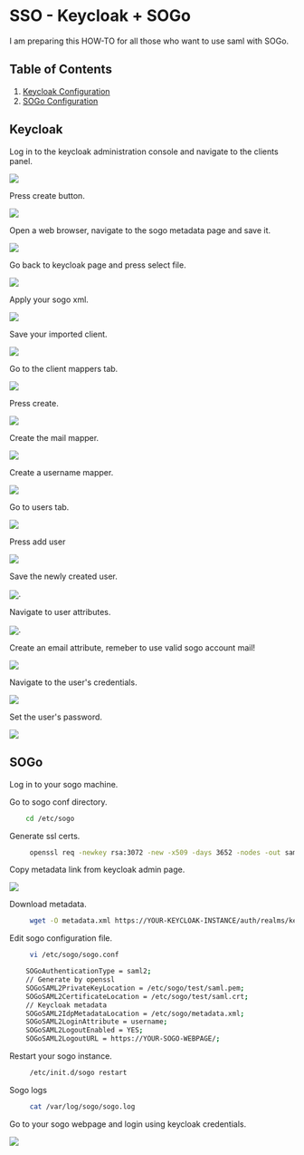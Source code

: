 # SSO - Keycloak + SOGo

I am preparing this HOW-TO for all those who want to use saml with SOGo.

## Table of Contents

1. [Keycloak Configuration](#keycloak)
2. [SOGo Configuration](#sogo)

## Keycloak

Log in to the keycloak administration console and navigate to the clients panel.

<img src="https://github.com/igor-sadza/JakCo/blob/5147a7b527df4d6af8e3f277072e4e6d7fc91f44/sso/keycloak_sogo/img/0_clients.png" align="center">

Press create button.

<img src="https://github.com/igor-sadza/JakCo/blob/5147a7b527df4d6af8e3f277072e4e6d7fc91f44/sso/keycloak_sogo/img/1_create_client.png" align="center">

Open a web browser, navigate to the sogo metadata page and save it.

<img src="https://github.com/igor-sadza/JakCo/blob/5147a7b527df4d6af8e3f277072e4e6d7fc91f44/sso/keycloak_sogo/img/4_metadata.png" align="center">

Go back to keycloak page and press select file.

<img src="https://github.com/igor-sadza/JakCo/blob/5147a7b527df4d6af8e3f277072e4e6d7fc91f44/sso/keycloak_sogo/img/2_import.png" align="center">

Apply your sogo xml.

<img src="https://github.com/igor-sadza/JakCo/blob/5147a7b527df4d6af8e3f277072e4e6d7fc91f44/sso/keycloak_sogo/img/5_select.png" align="center">

Save your imported client.

<img src="https://github.com/igor-sadza/JakCo/blob/5147a7b527df4d6af8e3f277072e4e6d7fc91f44/sso/keycloak_sogo/img/6_save.png" align="center">

Go to the client mappers tab.

<img src="https://github.com/igor-sadza/JakCo/blob/5147a7b527df4d6af8e3f277072e4e6d7fc91f44/sso/keycloak_sogo/img/7_mappers.png" align="center">

Press create.

<img src="https://github.com/igor-sadza/JakCo/blob/5147a7b527df4d6af8e3f277072e4e6d7fc91f44/sso/keycloak_sogo/img/8_create_mapper.png" align="center">

Create the mail mapper.

<img src="https://github.com/igor-sadza/JakCo/blob/5147a7b527df4d6af8e3f277072e4e6d7fc91f44/sso/keycloak_sogo/img/9_email_mapper.png" align="center">

Create a username mapper.

<img src="https://github.com/igor-sadza/JakCo/blob/5147a7b527df4d6af8e3f277072e4e6d7fc91f44/sso/keycloak_sogo/img/10_username_mapper.png" align="center">

Go to users tab.

<img src="https://github.com/igor-sadza/JakCo/blob/5147a7b527df4d6af8e3f277072e4e6d7fc91f44/sso/keycloak_sogo/img/11_users.png" align="center">

Press add user

<img src="https://github.com/igor-sadza/JakCo/blob/5147a7b527df4d6af8e3f277072e4e6d7fc91f44/sso/keycloak_sogo/img/12_add_user.png" align="center">

Save the newly created user.

<img src="https://github.com/igor-sadza/JakCo/blob/5147a7b527df4d6af8e3f277072e4e6d7fc91f44/sso/keycloak_sogo/img/13_save_created_user.png" align="center">.

Navigate to user attributes.

<img src="https://github.com/igor-sadza/JakCo/blob/5147a7b527df4d6af8e3f277072e4e6d7fc91f44/sso/keycloak_sogo/img/14_user_attributes.png" align="center">.

Create an email attribute, remeber to use valid sogo account mail!

<img src="https://github.com/igor-sadza/JakCo/blob/5147a7b527df4d6af8e3f277072e4e6d7fc91f44/sso/keycloak_sogo/img/15_save_attributes.png" align="center">

Navigate to the user's credentials.

<img src="https://github.com/igor-sadza/JakCo/blob/5147a7b527df4d6af8e3f277072e4e6d7fc91f44/sso/keycloak_sogo/img/16_user_credentials.png" align="center">

Set the user's password.

<img src="https://github.com/igor-sadza/JakCo/blob/5147a7b527df4d6af8e3f277072e4e6d7fc91f44/sso/keycloak_sogo/img/17_set_password.png" align="center">

## SOGo

Log in to your sogo machine. 

Go to sogo conf directory.

```sh
    cd /etc/sogo 
```
Generate ssl certs.

```sh
     openssl req -newkey rsa:3072 -new -x509 -days 3652 -nodes -out saml.crt -keyout saml.pem
```

Copy metadata link from keycloak admin page.

<img src="https://github.com/igor-sadza/JakCo/blob/74ff3497900190811ee770bfe531c4c0db0b2cec/sso/keycloak_sogo/img/19_ip_metadata.png" align="center">

Download metadata.

```sh
     wget -O metadata.xml https://YOUR-KEYCLOAK-INSTANCE/auth/realms/keycloak_sogo/protocol/saml/descriptor
```

Edit sogo configuration file.

```sh
     vi /etc/sogo/sogo.conf
```

```sh
    SOGoAuthenticationType = saml2;
    // Generate by openssl
    SOGoSAML2PrivateKeyLocation = /etc/sogo/test/saml.pem;
    SOGoSAML2CertificateLocation = /etc/sogo/test/saml.crt;
    // Keycloak metadata
    SOGoSAML2IdpMetadataLocation = /etc/sogo/metadata.xml;
    SOGoSAML2LoginAttribute = username;
    SOGoSAML2LogoutEnabled = YES;
    SOGoSAML2LogoutURL = https://YOUR-SOGO-WEBPAGE/;
```

Restart your sogo instance.

```sh
     /etc/init.d/sogo restart
```

Sogo logs

```sh
     cat /var/log/sogo/sogo.log
```

Go to your sogo webpage and login using keycloak credentials.

<img src="https://github.com/igor-sadza/JakCo/blob/74ff3497900190811ee770bfe531c4c0db0b2cec/sso/keycloak_sogo/img/18_login.png" align="center">




